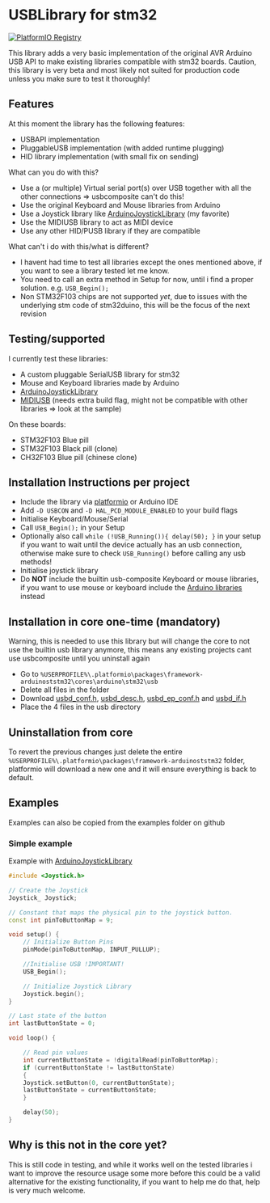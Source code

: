 # USBLibrary for stm32

[![PlatformIO Registry](https://badges.registry.platformio.org/packages/levi--g/library/USBLibrarySTM32.svg)](https://registry.platformio.org/libraries/levi--g/USBLibrarySTM32)

This library adds a very basic implementation of the original AVR Arduino USB API to make existing libraries compatible with stm32 boards. Caution, this library is very beta and most likely not suited for production code unless you make sure to test it thoroughly!

## Features

At this moment the library has the following features:
- USBAPI implementation
- PluggableUSB implementation (with added runtime plugging)
- HID library implementation (with small fix on sending)

What can you do with this?
- Use a (or multiple) Virtual serial port(s) over USB together with all the other connections => usbcomposite can't do this!
- Use the original Keyboard and Mouse libraries from Arduino
- Use a Joystick library like [ArduinoJoystickLibrary](https://github.com/MHeironimus/ArduinoJoystickLibrary) (my favorite)
- Use the MIDIUSB library to act as MIDI device
- Use any other HID/PUSB library if they are compatible

What can't i do with this/what is different?
- I havent had time to test all libraries except the ones mentioned above, if you want to see a library tested let me know.
- You need to call an extra method in Setup for now, until i find a proper solution. e.g. `USB_Begin();`
- Non STM32F103 chips are not supported *yet*, due to issues with the underlying stm code of stm32duino, this will be the focus of the next revision

## Testing/supported

I currently test these libraries:
- A custom pluggable SerialUSB library for stm32
- Mouse and Keyboard libraries made by Arduino
- [ArduinoJoystickLibrary](https://github.com/MHeironimus/ArduinoJoystickLibrary)
- [MIDIUSB](https://github.com/arduino-libraries/MIDIUSB) (needs extra build flag, might not be compatible with other libraries => look at the sample)

On these boards:
- STM32F103 Blue pill
- STM32F103 Black pill (clone)
- CH32F103 Blue pill (chinese clone)

## Installation Instructions per project

- Include the library via [platformio](https://registry.platformio.org/libraries/levi--g/USBLibrarySTM32) or Arduino IDE
- Add `-D USBCON` and `-D HAL_PCD_MODULE_ENABLED` to your build flags
- Initialise Keyboard/Mouse/Serial
- Call `USB_Begin();` in your Setup
- Optionally also call `while (!USB_Running()){ delay(50); }` in your setup if you want to wait until the device actually has an usb connection, otherwise make sure to check `USB_Running()` before calling any usb methods!
- Initialise joystick library
- Do **NOT** include the builtin usb-composite Keyboard or mouse libraries, if you want to use mouse or keyboard include the [Arduino libraries](https://registry.platformio.org/libraries/arduino-libraries/Mouse) instead

## Installation in core one-time (mandatory)

Warning, this is needed to use this library but will change the core to not use the builtin usb library anymore, this means any existing projects cant use usbcomposite until you uninstall again

- Go to `%USERPROFILE%\.platformio\packages\framework-arduinoststm32\cores\arduino\stm32\usb`
- Delete all files in the folder
- Download [usbd_conf.h](https://github.com/Levi--G/USBLibrarySTM32/raw/main/include/usbd_conf.h), [usbd_desc.h](https://github.com/Levi--G/USBLibrarySTM32/raw/main/include/usbd_desc.h), [usbd_ep_conf.h](https://github.com/Levi--G/USBLibrarySTM32/raw/main/include/usbd_ep_conf.h) and [usbd_if.h](https://github.com/Levi--G/USBLibrarySTM32/raw/main/include/usbd_if.h)
- Place the 4 files in the usb directory

## Uninstallation from core

To revert the previous changes just delete the entire `%USERPROFILE%\.platformio\packages\framework-arduinoststm32` folder, platformio will download a new one and it will ensure everything is back to default.

## Examples

Examples can also be copied from the examples folder on github

### Simple example

Example with [ArduinoJoystickLibrary](https://github.com/MHeironimus/ArduinoJoystickLibrary)

```C++
#include <Joystick.h>

// Create the Joystick
Joystick_ Joystick;

// Constant that maps the physical pin to the joystick button.
const int pinToButtonMap = 9;

void setup() {
	// Initialize Button Pins
	pinMode(pinToButtonMap, INPUT_PULLUP);

	//Initialise USB !IMPORTANT!
	USB_Begin();

	// Initialize Joystick Library
	Joystick.begin();
}

// Last state of the button
int lastButtonState = 0;

void loop() {

	// Read pin values
	int currentButtonState = !digitalRead(pinToButtonMap);
	if (currentButtonState != lastButtonState)
	{
	Joystick.setButton(0, currentButtonState);
	lastButtonState = currentButtonState;
	}

	delay(50);
}
```

## Why is this not in the core yet?

This is still code in testing, and while it works well on the tested libraries i want to improve the resource usage some more before this could be a valid alternative for the existing functionality, if you want to help me do that, help is very much welcome.